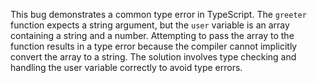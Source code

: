 This bug demonstrates a common type error in TypeScript.  The `greeter` function expects a string argument, but the `user` variable is an array containing a string and a number.  Attempting to pass the array to the function results in a type error because the compiler cannot implicitly convert the array to a string. The solution involves type checking and handling the user variable correctly to avoid type errors.
